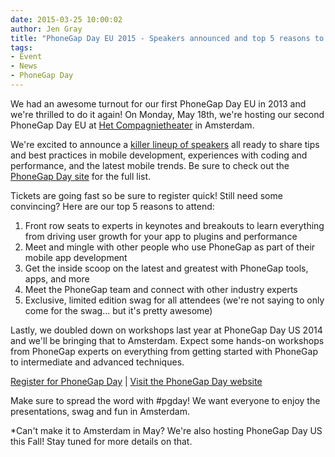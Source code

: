 ```yaml
---
date: 2015-03-25 10:00:02
author: Jen Gray
title: "PhoneGap Day EU 2015 - Speakers announced and top 5 reasons to attend"
tags:
- Event
- News
- PhoneGap Day
---
```


We had an awesome turnout for our first PhoneGap Day EU in 2013 and we're thrilled to do it again! On Monday, May 18th, we're hosting our second PhoneGap Day EU at [Het Compagnietheater](http://www.compagnietheater.nl/compagnietheater.html) in Amsterdam. 

We're excited to announce a [killer lineup of speakers](http://pgday.phonegap.com/eu2015/) all ready to share tips and best practices in mobile development, experiences with coding and performance, and the latest mobile trends. Be sure to check out the [PhoneGap Day site](http://pgday.phonegap.com/eu2015/) for the full list.

Tickets are going fast so be sure to register quick! Still need some convincing? Here are our top 5 reasons to attend:

1. Front row seats to experts in keynotes and breakouts to learn everything from driving user growth for your app to plugins and performance
2. Meet and mingle with other people who use PhoneGap as part of their mobile app development
3. Get the inside scoop on the latest and greatest with PhoneGap tools, apps, and more
4. Meet the PhoneGap team and connect with other industry experts
5. Exclusive, limited edition swag for all attendees (we're not saying to only come for the swag... but it's pretty awesome)

Lastly, we doubled down on workshops last year at PhoneGap Day US 2014 and we'll be bringing that to Amsterdam. Expect some hands-on workshops from PhoneGap experts on everything from getting started with PhoneGap to intermediate and advanced techniques.

[Register for PhoneGap Day](https://phonegapdayeu.paydro.net/) | [Visit the PhoneGap Day website](http://pgday.phonegap.com/eu2015/)

Make sure to spread the word with #pgday! We want everyone to enjoy the presentations, swag and fun in Amsterdam.

*Can't make it to Amsterdam in May? We're also hosting PhoneGap Day US this Fall! Stay tuned for more details on that.